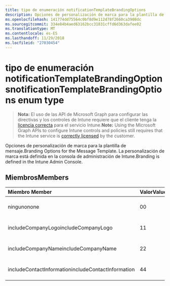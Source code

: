 ```yaml
---
title: tipo de enumeración notificationTemplateBrandingOptions
description: Opciones de personalización de marca para la plantilla de mensaje. La personalización de marca está definida en la consola de administración de Intune.
ms.openlocfilehash: 141774dd75564c0bf8d9e112d78f2660ca3908dc
ms.sourcegitcommit: 334e84b4aed63162bcc31831cffd6d363dafee02
ms.translationtype: MT
ms.contentlocale: es-ES
ms.lasthandoff: 11/29/2018
ms.locfileid: "27030454"
---
```

# <a name="notificationtemplatebrandingoptions-enum-type"></a><span data-ttu-id="4b744-104">tipo de enumeración notificationTemplateBrandingOptions</span><span class="sxs-lookup"><span data-stu-id="4b744-104">notificationTemplateBrandingOptions enum type</span></span>

> <span data-ttu-id="4b744-105">**Nota:** El uso de las API de Microsoft Graph para configurar las directivas y los controles de Intune requiere que el cliente tenga la [licencia correcta](https://go.microsoft.com/fwlink/?linkid=839381) para el servicio Intune.</span><span class="sxs-lookup"><span data-stu-id="4b744-105">**Note:** Using the Microsoft Graph APIs to configure Intune controls and policies still requires that the Intune service is [correctly licensed](https://go.microsoft.com/fwlink/?linkid=839381) by the customer.</span></span>

<span data-ttu-id="4b744-106">Opciones de personalización de marca para la plantilla de mensaje.</span><span class="sxs-lookup"><span data-stu-id="4b744-106">Branding Options for the Message Template.</span></span> <span data-ttu-id="4b744-107">La personalización de marca está definida en la consola de administración de Intune.</span><span class="sxs-lookup"><span data-stu-id="4b744-107">Branding is defined in the Intune Admin Console.</span></span>
## <a name="members"></a><span data-ttu-id="4b744-108">Miembros</span><span class="sxs-lookup"><span data-stu-id="4b744-108">Members</span></span>
|<span data-ttu-id="4b744-109">Miembro	</span><span class="sxs-lookup"><span data-stu-id="4b744-109">Member</span></span>|<span data-ttu-id="4b744-110">Valor</span><span class="sxs-lookup"><span data-stu-id="4b744-110">Value</span></span>|<span data-ttu-id="4b744-111">Descripción</span><span class="sxs-lookup"><span data-stu-id="4b744-111">Description</span></span>|
|:---|:---|:---|
|<span data-ttu-id="4b744-112">ninguno</span><span class="sxs-lookup"><span data-stu-id="4b744-112">none</span></span>|<span data-ttu-id="4b744-113">0</span><span class="sxs-lookup"><span data-stu-id="4b744-113">0</span></span>|<span data-ttu-id="4b744-114">Ninguna personalización de marca.</span><span class="sxs-lookup"><span data-stu-id="4b744-114">No Branding.</span></span>|
|<span data-ttu-id="4b744-115">includeCompanyLogo</span><span class="sxs-lookup"><span data-stu-id="4b744-115">includeCompanyLogo</span></span>|<span data-ttu-id="4b744-116">1</span><span class="sxs-lookup"><span data-stu-id="4b744-116">1</span></span>|<span data-ttu-id="4b744-117">Incluir el logotipo de la compañía.</span><span class="sxs-lookup"><span data-stu-id="4b744-117">Include Company Logo.</span></span>|
|<span data-ttu-id="4b744-118">includeCompanyName</span><span class="sxs-lookup"><span data-stu-id="4b744-118">includeCompanyName</span></span>|<span data-ttu-id="4b744-119">2</span><span class="sxs-lookup"><span data-stu-id="4b744-119">2</span></span>|<span data-ttu-id="4b744-120">Incluir el nombre de la compañía.</span><span class="sxs-lookup"><span data-stu-id="4b744-120">Include Company Name.</span></span>|
|<span data-ttu-id="4b744-121">includeContactInformation</span><span class="sxs-lookup"><span data-stu-id="4b744-121">includeContactInformation</span></span>|<span data-ttu-id="4b744-122">4</span><span class="sxs-lookup"><span data-stu-id="4b744-122">4</span></span>|<span data-ttu-id="4b744-123">Incluir información de contacto.</span><span class="sxs-lookup"><span data-stu-id="4b744-123">Include Contact Info.</span></span>|



